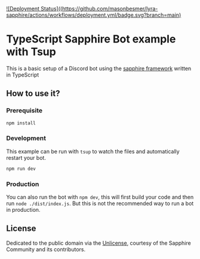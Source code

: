 [![Deployment Status]((https://github.com/masonbesmer/lyra-sapphire/actions/workflows/deployment.yml/badge.svg?branch=main)](https://github.com/masonbesmer/lyra-sapphire/actions/workflows/deployment.yml)

# TypeScript Sapphire Bot example with Tsup

This is a basic setup of a Discord bot using the [sapphire framework][sapphire] written in TypeScript

## How to use it?

### Prerequisite

```sh
npm install
```

### Development

This example can be run with `tsup` to watch the files and automatically restart your bot.

```sh
npm run dev
```

### Production

You can also run the bot with `npm dev`, this will first build your code and then run `node ./dist/index.js`. But this is not the recommended way to run a bot in production.

## License

Dedicated to the public domain via the [Unlicense], courtesy of the Sapphire Community and its contributors.

[sapphire]: https://github.com/sapphiredev/framework
[unlicense]: https://github.com/sapphiredev/examples/blob/main/LICENSE.md
